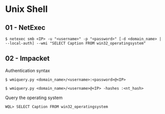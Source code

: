 # Unix Shell

## 01 - NetExec

```
$ netexec smb <IP> -u "<username>" -p "<password>" [-d <domain_name> | --local-auth] --wmi "SELECT Caption FROM win32_operatingsystem"
```

## 02 - Impacket

Authentication syntax

```
$ wmiquery.py <domain_name>/<username>:<password>@<IP>

$ wmiquery.py <domain_name>/<username>@<IP> -hashes :<nt_hash>
```

Query the operating system

```
WQL> SELECT Caption FROM win32_operatingsystem
```